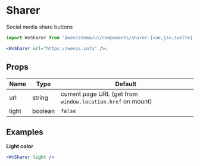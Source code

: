 # Sharer

Social media share buttons
<WvSharer url="https://wevis.info" />

```jsx
import WvSharer from '@wevisdemo/ui/components/sharer.{vue,jsx,svelte}';

<WvSharer url="https://wevis.info" />;
```

## Props

| Name  | Type    | Default                                                     |
| ----- | ------- | ----------------------------------------------------------- |
| url   | string  | current page URL (get from `window.location.href` on mount) |
| light | boolean | `false`                                                     |

## Examples

**Light color**

<div style="background-color: black;">
  <WvSharer light />
</div>

```jsx
<WvSharer light />
```
